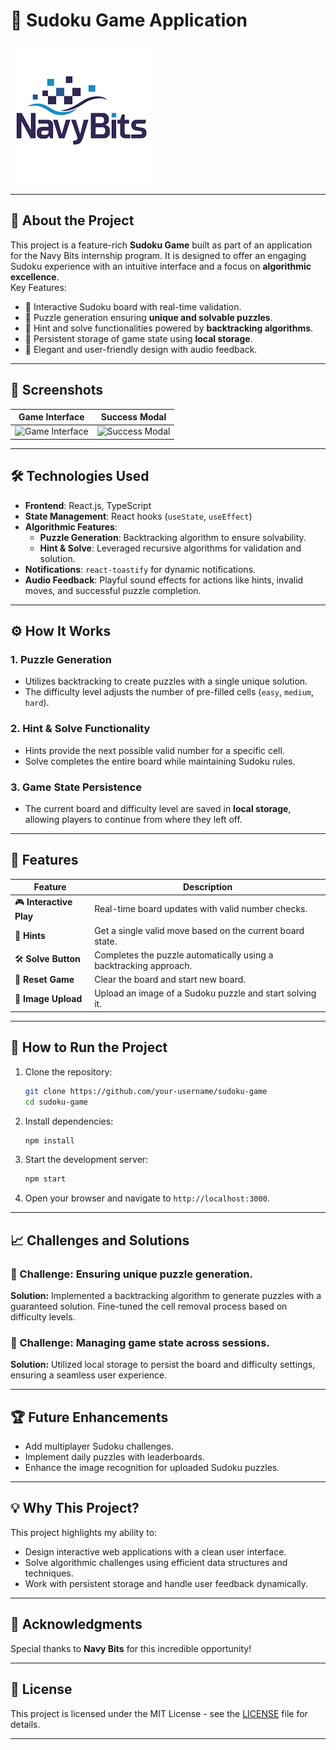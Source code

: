 
# 🎲 **Sudoku Game Application**

![Navy Bits Logo](./public/readmeimage.png)


---

## 🌟 **About the Project**

This project is a feature-rich **Sudoku Game** built as part of an application for the Navy Bits internship program. It is designed to offer an engaging Sudoku experience with an intuitive interface and a focus on **algorithmic excellence**.  
Key Features:
- 🔹 Interactive Sudoku board with real-time validation.
- 🔹 Puzzle generation ensuring **unique and solvable puzzles**.
- 🔹 Hint and solve functionalities powered by **backtracking algorithms**.
- 🔹 Persistent storage of game state using **local storage**.
- 🔹 Elegant and user-friendly design with audio feedback.

---

## 📸 **Screenshots**

| **Game Interface** | **Success Modal** |  
|---------------------|-------------------|  
| ![Game Interface](./screenshots/game_interface.png) | ![Success Modal](./screenshots/success_modal.png) |  

---

## 🛠️ **Technologies Used**

- **Frontend**: React.js, TypeScript  
- **State Management**: React hooks (`useState`, `useEffect`)  
- **Algorithmic Features**:  
  - **Puzzle Generation**: Backtracking algorithm to ensure solvability.  
  - **Hint & Solve**: Leveraged recursive algorithms for validation and solution.  
- **Notifications**: `react-toastify` for dynamic notifications.  
- **Audio Feedback**: Playful sound effects for actions like hints, invalid moves, and successful puzzle completion.

---

## ⚙️ **How It Works**

### 1. **Puzzle Generation**
- Utilizes backtracking to create puzzles with a single unique solution.  
- The difficulty level adjusts the number of pre-filled cells (`easy`, `medium`, `hard`).  

### 2. **Hint & Solve Functionality**
- Hints provide the next possible valid number for a specific cell.  
- Solve completes the entire board while maintaining Sudoku rules.

### 3. **Game State Persistence**
- The current board and difficulty level are saved in **local storage**, allowing players to continue from where they left off.

---

## 🧩 **Features**

| Feature              | Description                                                    |  
|----------------------|----------------------------------------------------------------|  
| 🎮 **Interactive Play** | Real-time board updates with valid number checks.            |  
| 🧠 **Hints**           | Get a single valid move based on the current board state.     |  
| 🛠️ **Solve Button**    | Completes the puzzle automatically using a backtracking approach. |  
| 🔄 **Reset Game**      | Clear the board and start new board.                              |  
| 📂 **Image Upload**    | Upload an image of a Sudoku puzzle and start solving it.      |  

---

## 🎯 **How to Run the Project**

1. Clone the repository:  
   ```bash
   git clone https://github.com/your-username/sudoku-game
   cd sudoku-game
   ```
2. Install dependencies:  
   ```bash
   npm install
   ```
3. Start the development server:  
   ```bash
   npm start
   ```
4. Open your browser and navigate to `http://localhost:3000`.

---

## 📈 **Challenges and Solutions**

### 🔹 Challenge: **Ensuring unique puzzle generation.**  
**Solution:** Implemented a backtracking algorithm to generate puzzles with a guaranteed solution. Fine-tuned the cell removal process based on difficulty levels.

### 🔹 Challenge: **Managing game state across sessions.**  
**Solution:** Utilized local storage to persist the board and difficulty settings, ensuring a seamless user experience.

---

## 🏆 **Future Enhancements**

- Add multiplayer Sudoku challenges.  
- Implement daily puzzles with leaderboards.  
- Enhance the image recognition for uploaded Sudoku puzzles.  

---

## 💡 **Why This Project?**

This project highlights my ability to:
- Design interactive web applications with a clean user interface.  
- Solve algorithmic challenges using efficient data structures and techniques.  
- Work with persistent storage and handle user feedback dynamically.

---

## 🤝 **Acknowledgments**

Special thanks to **Navy Bits** for this incredible opportunity!  

---

## 📄 **License**

This project is licensed under the MIT License - see the [LICENSE](LICENSE) file for details.

---
